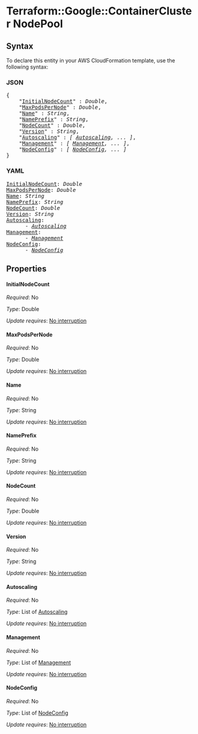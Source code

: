 # Terraform::Google::ContainerCluster NodePool

## Syntax

To declare this entity in your AWS CloudFormation template, use the following syntax:

### JSON

<pre>
{
    "<a href="#initialnodecount" title="InitialNodeCount">InitialNodeCount</a>" : <i>Double</i>,
    "<a href="#maxpodspernode" title="MaxPodsPerNode">MaxPodsPerNode</a>" : <i>Double</i>,
    "<a href="#name" title="Name">Name</a>" : <i>String</i>,
    "<a href="#nameprefix" title="NamePrefix">NamePrefix</a>" : <i>String</i>,
    "<a href="#nodecount" title="NodeCount">NodeCount</a>" : <i>Double</i>,
    "<a href="#version" title="Version">Version</a>" : <i>String</i>,
    "<a href="#autoscaling" title="Autoscaling">Autoscaling</a>" : <i>[ <a href="nodepool-autoscaling.md">Autoscaling</a>, ... ]</i>,
    "<a href="#management" title="Management">Management</a>" : <i>[ <a href="nodepool-management.md">Management</a>, ... ]</i>,
    "<a href="#nodeconfig" title="NodeConfig">NodeConfig</a>" : <i>[ <a href="nodepool-nodeconfig.md">NodeConfig</a>, ... ]</i>
}
</pre>

### YAML

<pre>
<a href="#initialnodecount" title="InitialNodeCount">InitialNodeCount</a>: <i>Double</i>
<a href="#maxpodspernode" title="MaxPodsPerNode">MaxPodsPerNode</a>: <i>Double</i>
<a href="#name" title="Name">Name</a>: <i>String</i>
<a href="#nameprefix" title="NamePrefix">NamePrefix</a>: <i>String</i>
<a href="#nodecount" title="NodeCount">NodeCount</a>: <i>Double</i>
<a href="#version" title="Version">Version</a>: <i>String</i>
<a href="#autoscaling" title="Autoscaling">Autoscaling</a>: <i>
      - <a href="nodepool-autoscaling.md">Autoscaling</a></i>
<a href="#management" title="Management">Management</a>: <i>
      - <a href="nodepool-management.md">Management</a></i>
<a href="#nodeconfig" title="NodeConfig">NodeConfig</a>: <i>
      - <a href="nodepool-nodeconfig.md">NodeConfig</a></i>
</pre>

## Properties

#### InitialNodeCount

_Required_: No

_Type_: Double

_Update requires_: [No interruption](https://docs.aws.amazon.com/AWSCloudFormation/latest/UserGuide/using-cfn-updating-stacks-update-behaviors.html#update-no-interrupt)

#### MaxPodsPerNode

_Required_: No

_Type_: Double

_Update requires_: [No interruption](https://docs.aws.amazon.com/AWSCloudFormation/latest/UserGuide/using-cfn-updating-stacks-update-behaviors.html#update-no-interrupt)

#### Name

_Required_: No

_Type_: String

_Update requires_: [No interruption](https://docs.aws.amazon.com/AWSCloudFormation/latest/UserGuide/using-cfn-updating-stacks-update-behaviors.html#update-no-interrupt)

#### NamePrefix

_Required_: No

_Type_: String

_Update requires_: [No interruption](https://docs.aws.amazon.com/AWSCloudFormation/latest/UserGuide/using-cfn-updating-stacks-update-behaviors.html#update-no-interrupt)

#### NodeCount

_Required_: No

_Type_: Double

_Update requires_: [No interruption](https://docs.aws.amazon.com/AWSCloudFormation/latest/UserGuide/using-cfn-updating-stacks-update-behaviors.html#update-no-interrupt)

#### Version

_Required_: No

_Type_: String

_Update requires_: [No interruption](https://docs.aws.amazon.com/AWSCloudFormation/latest/UserGuide/using-cfn-updating-stacks-update-behaviors.html#update-no-interrupt)

#### Autoscaling

_Required_: No

_Type_: List of <a href="nodepool-autoscaling.md">Autoscaling</a>

_Update requires_: [No interruption](https://docs.aws.amazon.com/AWSCloudFormation/latest/UserGuide/using-cfn-updating-stacks-update-behaviors.html#update-no-interrupt)

#### Management

_Required_: No

_Type_: List of <a href="nodepool-management.md">Management</a>

_Update requires_: [No interruption](https://docs.aws.amazon.com/AWSCloudFormation/latest/UserGuide/using-cfn-updating-stacks-update-behaviors.html#update-no-interrupt)

#### NodeConfig

_Required_: No

_Type_: List of <a href="nodepool-nodeconfig.md">NodeConfig</a>

_Update requires_: [No interruption](https://docs.aws.amazon.com/AWSCloudFormation/latest/UserGuide/using-cfn-updating-stacks-update-behaviors.html#update-no-interrupt)

